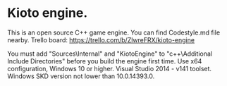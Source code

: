 # Kioto engine.

This is an open source C++ game engine. You can find Codestyle.md file nearby.
Trello board: https://trello.com/b/ZlwreFRX/kioto-engine

You must add "Sources\Internal" and "KiotoEngine" to "c++\Additional Include Directories" before you build the engine first time.
Use x64 configuration, Windows 10 or higher. Visual Studio 2014 - v141 toolset. Windows SKD version not lower than 10.0.14393.0.